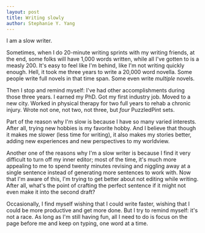 ```yaml
---
layout: post
title: Writing slowly
author: Stephanie Y. Yang
---
```


I am a slow writer. 

Sometimes, when I do 20-minute writing sprints with my writing friends, at the end, some folks will have 1,000 words written, while all I've gotten to is a measly 200. It's easy to feel like I'm behind, like I'm not writing quickly enough. Hell, it took me three years to write a 20,000 word novella. Some people write full novels in that time span. Some even write _multiple_ novels. 

Then I stop and remind myself: I've had other accomplishments during those three years. I earned my PhD. Got my first industry job. Moved to a new city. Worked in physical therapy for two full years to rehab a chronic injury. Wrote not one, not two, not three, but _four_ PuzzledPint sets. 

Part of the reason why I'm slow is because I have so many varied interests. After all, trying new hobbies is my favorite hobby. And I believe that though it makes me slower (less time for writing), it also makes my stories better, adding new experiences and new perspectives to my worldview.

Another one of the reasons why I'm a slow writer is because I find it very difficult to turn off my inner editor; most of the time, it's much more appealing to me to spend twenty minutes revising and niggling away at a single sentence instead of generating more sentences to work with. Now that I'm aware of this, I'm trying to get better about not editing while writing. After all, what's the point of crafting the perfect sentence if it might not even make it into the second draft?

Occasionally, I find myself wishing that I could write faster, wishing that I could be more productive and get more done. But I try to remind myself: it's not a race. As long as I'm still having fun, all I need to do is focus on the page before me and keep on typing, one word at a time.
